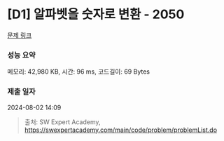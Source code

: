 # [D1] 알파벳을 숫자로 변환 - 2050 

[문제 링크](https://swexpertacademy.com/main/code/problem/problemDetail.do?contestProbId=AV5QLGxKAzQDFAUq) 

### 성능 요약

메모리: 42,980 KB, 시간: 96 ms, 코드길이: 69 Bytes

### 제출 일자

2024-08-02 14:09



> 출처: SW Expert Academy, https://swexpertacademy.com/main/code/problem/problemList.do